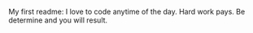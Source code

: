 My first readme:
I love to code anytime of the day.
Hard work pays.
Be determine and you will result.
